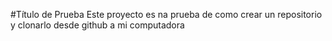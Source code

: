 #Título de Prueba
Este proyecto es na prueba de como crear un repositorio y 
clonarlo desde github a mi computadora